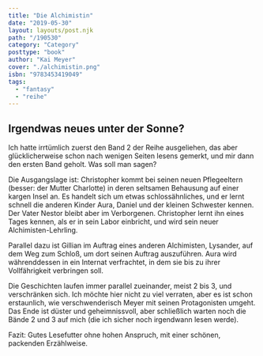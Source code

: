 ```yaml
---
title: "Die Alchimistin"
date: "2019-05-30"
layout: layouts/post.njk
path: "/190530"
category: "Category"
posttype: "book"
author: "Kai Meyer"
cover: "./alchimistin.png"
isbn: "9783453419049"
tags:
  - "fantasy"
  - "reihe"
---
```


## Irgendwas neues unter der Sonne?

Ich hatte irrtümlich zuerst den Band 2 der Reihe ausgeliehen, das aber glücklicherweise schon nach wenigen Seiten lesens gemerkt, und mir dann den ersten Band geholt. Was soll man sagen?

Die Ausgangslage ist: Christopher kommt bei seinen neuen Pflegeeltern (besser: der Mutter Charlotte) in deren seltsamen Behausung auf einer kargen Insel an. Es handelt sich um etwas schlossähnliches, und er lernt schnell die anderen Kinder Aura, Daniel und der kleinen Schwester kennen. Der Vater Nestor bleibt aber im Verborgenen. Christopher lernt ihn eines Tages kennen, als er in sein Labor einbricht, und wird sein neuer Alchimisten-Lehrling.

Parallel dazu ist Gillian im Auftrag eines anderen Alchimisten, Lysander, auf dem Weg zum Schloß, um dort seinen Auftrag auszuführen. Aura wird währenddessen in ein Internat verfrachtet, in dem sie bis zu ihrer Vollfährigkeit verbringen soll.

Die Geschichten laufen immer parallel zueinander, meist 2 bis 3, und verschränken sich. Ich möchte hier nicht zu viel verraten, aber es ist schon erstaunlich, wie verschwenderisch Meyer mit seinen Protagonisten umgeht. Das Ende ist düster und geheimnissvoll, aber schließlich warten noch die Bände 2 und 3 auf mich (die ich sicher noch irgendwann lesen werde).

Fazit: Gutes Lesefutter ohne hohen Anspruch, mit einer schönen, packenden Erzählweise.
